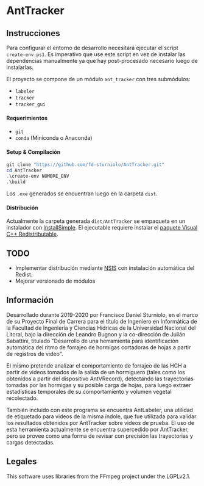 # AntTracker

## Instrucciones

Para configurar el entorno de desarrollo necesitará ejecutar el script `create-env.ps1`.
Es imperativo que use este script en vez de instalar las dependencias manualmente ya que
hay post-procesado necesario luego de instalarlas.

El proyecto se compone de un módulo `ant_tracker` con tres submódulos:

- `labeler`
- `tracker`
- `tracker_gui`

#### Requerimientos
- `git`
- `conda` (Miniconda o Anaconda)

#### Setup & Compilación
```powershell
git clone "https://github.com/fd-sturniolo/AntTracker.git"
cd AntTracker
.\create-env NOMBRE_ENV
.\build
```

Los `.exe` generados se encuentran luego en la carpeta `dist`.

#### Distribución

Actualmente la carpeta generada `dist/AntTracker` se empaqueta en un instalador con
[InstallSimple](http://installsimple.com/). El ejecutable requiere instalar el
[paquete Visual C++ Redistributable](https://www.microsoft.com/es-es/download/details.aspx?id=48145).

## TODO

- Implementar distribución mediante [NSIS](https://nsis.sourceforge.io/Main_Page) con instalación automática del Redist.
- Mejorar versionado de módulos

## Información

Desarrollado durante 2019-2020 por Francisco Daniel Sturniolo,
en el marco de su Proyecto Final de Carrera para el título de Ingeniero en Informática
de la Facultad de Ingeniería y Ciencias Hídricas de la Universidad Nacional del Litoral,
bajo la dirección de Leandro Bugnon y la co-dirección de Julián Sabattini,
titulado "Desarrollo de una herramienta para identificación automática del ritmo de forrajeo
de hormigas cortadoras de hojas a partir de registros de video".


El mismo pretende analizar el comportamiento de forrajeo de las HCH a partir de videos tomados de la salida de un
hormiguero (tales como los obtenidos a partir del dispositivo AntVRecord), detectando las trayectorias tomadas por las
hormigas y su posible carga de hojas, para luego extraer estadísticas temporales de su comportamiento
y volumen vegetal recolectado.


También incluido con este programa se encuentra AntLabeler, una utilidad de etiquetado para videos de la misma índole,
que fue utilizada para validar los resultados obtenidos por AntTracker sobre videos de prueba. El uso de esta
herramienta actualmente se encuentra supercedido por AntTracker, pero se provee como una forma de revisar con precisión
las trayectorias y cargas detectadas.


## Legales

This software uses libraries from the FFmpeg project under the LGPLv2.1.
